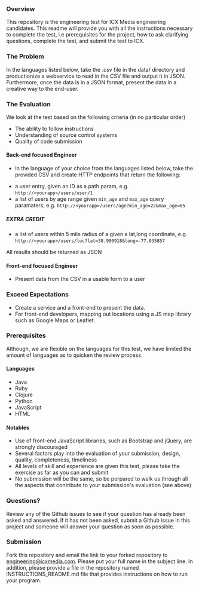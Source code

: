 ### Overview
This repository is the engineering test for ICX Media engineering candidates.
This readme will provide you with all the instructions necessary to complete the
test, i.e prerequisites for the project, how to ask clarifying questions,
complete the test, and submit the test to ICX.

### The Problem
In the languages listed below, take the .csv file in the data/ directory and
productionize a webservice to read in the CSV file and output it in JSON.
Furthermore, once the data is in a JSON format, present the data in a creative
way to the end-user.

### The Evaluation
We look at the test based on the following criteria (in no particular order)
- The ability to follow instructions
- Understanding of source control systems
- Quality of code submission

#### Back-end focused Engineer
- In the language of your choice from the languages listed below, take
the provided CSV and create HTTP endpoints that return the following:
 * a user entry, given an ID as a path param, e.g. ```http://<yourapp>/users/user/1```
 * a list of users by age range given ```min_age``` and ```max_age```
 query paramaters, e.g. ```http://<yourapp>/users/age?min_age=22&max_age=65```

##### EXTRA CREDIT
- a list of users within 5 mile radius of a given a lat,long coordinate,
e.g. ```http://<yourapp>/users/loc?lat=38.900918&long=-77.035857```

All results should be returned as JSON

#### Front-end focused Engineer
- Present data from the CSV in a usable form to a user

### Exceed Expectations
- Create a service and a front-end to present the data.
- For front-end developers, mapping out locations using a JS map library such as
Google Maps or Leaflet.

### Prerequisites
Although, we are flexible on the languages for this test, we have limited the
amount of languages as to quicken the review process.

#### Languages
- Java
- Ruby
- Clojure
- Python
- JavaScript
- HTML

#### Notables
- Use of front-end JavaScript libraries, such as Bootstrap and jQuery, are
strongly discouraged
- Several factors play into the evaluation of your submission, design, quality,
completeness, timeliness
- All levels of skill and experience are given this test, please take the
exercise as far as you can and submit
- No submission will be the same, so be perpared to walk us through all the
aspects that contribute to your submission's evaluation (see above)

### Questions?
Review any of the Github issues to see if your question has already been asked
and answered.  If it has not been asked, submit a Github issue in this project
and someone will answer your question as soon as possible.

### Submission
Fork this repository and email the link to your forked repository to
engineering@icxmedia.com.  Please put your full name in the subject line.  In
addition, please provide a file in the repository named INSTRUCTIONS_README.md
file that provides instructions on how to run your program.
